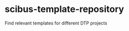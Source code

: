 scibus-template-repository
==========================

Find relevant templates for different DTP projects
